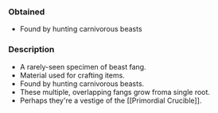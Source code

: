 ### Obtained
- Found by hunting carnivorous beasts
### Description
- A rarely-seen specimen of beast fang.
- Material used for crafting items.
- Found by hunting carnivorous beasts.
- These multiple, overlapping fangs grow froma single root.
- Perhaps they're a vestige of the [[Primordial Crucible]].